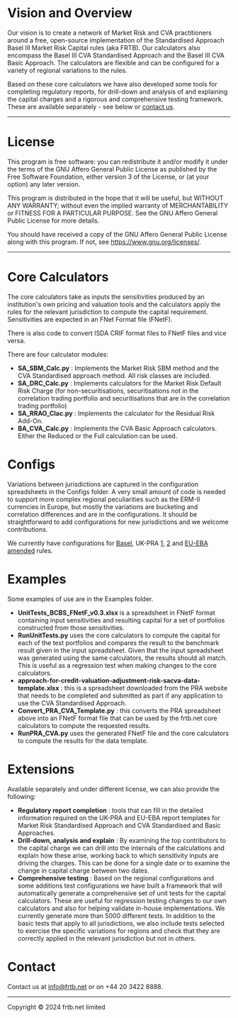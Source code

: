 Vision and Overview
===
Our vision is to create a network of Market Risk and CVA practitioners around a free, open-source implementation of the Standardised Approach Basel III Market Risk Capital rules (aka FRTB).  Our calculators also encompass the Basel III CVA Standardised Approach and the Basel III CVA Basic Approach.  The calculators are flexible and can be configured for a variety of regional variations to the rules.

Based on these core calculators we have also developed some tools for completing regulatory reports, for drill-down and analysis of and explaining the capital charges and a rigorous and comprehensive testing framework.  These are available separately - see below or [contact us](mailto:info@frtb.net).

---
License
===
This program is free software: you can redistribute it and/or modify it under the terms of the GNU Affero General Public License as published by the Free Software Foundation, either version 3 of the License, or (at your option) any later version.

This program is distributed in the hope that it will be useful, but WITHOUT ANY WARRANTY; without even the implied warranty of MERCHANTABILITY or FITNESS FOR A PARTICULAR PURPOSE.  See the GNU Affero General Public License for more details.

You should have received a copy of the GNU Affero General Public License along with this program.  If not, see <https://www.gnu.org/licenses/>.
___


Core Calculators
===
The core calculators take as inputs the sensitivities produced by an institution's own pricing and valuation tools and the calculators apply the rules for the relevant jurisdiction to compute the capital requirement.  Sensitivities are expected in an FNet Format file (FNetF).

There is also code to convert ISDA CRIF format files to FNetF files and vice versa.

There are four calculator modules:
* **SA_SBM_Calc.py** : Implements the Market Risk SBM method and the CVA Standardised approach method.  All risk classes are included.
* **SA_DRC_Calc.py** : Implements calculators for the Market Risk Default Risk Charge (for non-securitisations, securitisations not in the correlation trading portfolio and securitisations that are in the correlation trading portfolio)
* **SA_RRAO_Clac.py** : Implements the calculator for the Residual Risk Add-On.
* **BA_CVA_Calc.py** : Implements the CVA Basic Approach calculators.  Either the Reduced or the Full calculation can be used.

Configs
===
Variations between jurisdictions are captured in the configuration spreadsheets in the Configs folder.  A very small amount of code is needed to support more complex regional peculiarities such as the ERM-II currencies in Europe, but mostly the variations are bucketing and correlation differences and are in the configurations.  It should be straightforward to add configurations for new jurisdictions and we welcome contributions.

We currently have configurations for [Basel](https://www.bis.org/basel_framework/standard/MAR), UK-PRA [1](https://www.bankofengland.co.uk/prudential-regulation/publication/2023/december/implementation-of-the-basel-3-1-standards-near-final-policy-statement-part-1), [2](https://www.bankofengland.co.uk/prudential-regulation/publication/2024/september/implementation-of-the-basel-3-1-standards-near-final-policy-statement-part-2) and [EU-EBA](https://eur-lex.europa.eu/legal-content/EN/TXT/?uri=CELEX%3A02013R0575-20240709) [amended](https://data.consilium.europa.eu/doc/document/ST-15883-2023-INIT/en/pdf) rules.

Examples
===
Some examples of use are in the Examples folder.
* **UnitTests_BCBS_FNetF_v0.3.xlsx** is a spreadsheet in FNetF format containing input sensitivities and resulting capital for a set of portfolios constructed from those sensitivities.
* **RunUnitTests.py** uses the core calculators to compute the capital for each of the test portfolios and compares the result to the benchmark result given in the input spreadsheet.  Given that the input spreadsheet was generated using the same calculators, the results should all match.  This is useful as a regression test when making changes to the core calculators.
* **approach-for-credit-valuation-adjustment-risk-sacva-data-template.xlsx** : this is a spreadsheet downloaded from the PRA website that needs to be completed and submitted as part if any application to use the CVA Standardised Approach.
* **Convert_PRA_CVA_Template.py** : this converts the PRA spreadsheet above into an FNetF format file that can be used by the frtb.net core calculators to compute the requested results.
* **RunPRA_CVA.py** uses the generated FNetF file and the core calculators to compute the results for the data template.

Extensions
===
Available separately and under different license, we can also provide the following:
* **Regulatory report completion** : tools that can fill in the detailed information required on the UK-PRA and EU-EBA report templates for Market Risk Standardised Approach and CVA Standardised and Basic Approaches.
* **Drill-down, analysis and explain** : By examining the top contributors to the capital charge we can drill into the internals of the calculations and explain how these arise, working back to which sensitivity inputs are driving the charges.  This can be done for a single date or to examine the change in capital charge between two dates.
* **Comprehensive testing** : Based on the regional configurations and some additions test configurations we have built a framework that will automatically generate a comprehensive set of unit tests for the capital calculators.  These are useful for regression testing changes to our own calculators and also for helping validate in-house implementations.  We currently generate more than 5000 different tests.  In addition to the basic tests that apply to all jurisdictions, we also include tests selected to exercise the specific variations for regions and check that they are correctly applied in the relevant jurisdiction but not in others.

Contact
===
Contact us at <info@frtb.net> or on +44 20 3422 8888.

---
Copyright © 2024 frtb.net limited

